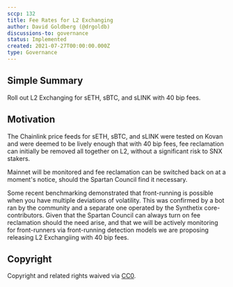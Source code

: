```yaml
---
sccp: 132
title: Fee Rates for L2 Exchanging
author: David Goldberg (@drgoldb)
discussions-to: governance
status: Implemented
created: 2021-07-27T00:00:00.000Z
type: Governance
---
```


## Simple Summary
<!--"If you can't explain it simply, you don't understand it well enough." Provide a simplified and layman-accessible explanation of the SCCP.-->
Roll out L2 Exchanging for sETH, sBTC, and sLINK with 40 bip fees.

## Motivation
<!--The motivation is critical for SCCPs that want to update variables within Synthetix. It should clearly explain why the existing variable is not incentive aligned. SCCP submissions without sufficient motivation may be rejected outright.-->
The Chainlink price feeds for sETH, sBTC, and sLINK were tested on Kovan and were deemed to be lively enough that with 40 bip fees, fee reclamation can initially be removed all together on L2, without a significant risk to SNX stakers.

Mainnet will be monitored and fee reclamation can be switched back on at a moment's notice, should the Spartan Council find it necessary. 

Some recent benchmarking demonstrated that front-running is possible when you have multiple deviations of volatility. This was confirmed by a bot ran by the community and a separate one operated by the Synthetix core-contributors. Given that the Spartan Council can always turn on fee reclamation should the need arise, and that we will be actively monitoring for front-runners via front-running detection models we are proposing releasing L2 Exchangiing with 40 bip fees. 

## Copyright
Copyright and related rights waived via [CC0](https://creativecommons.org/publicdomain/zero/1.0/).
